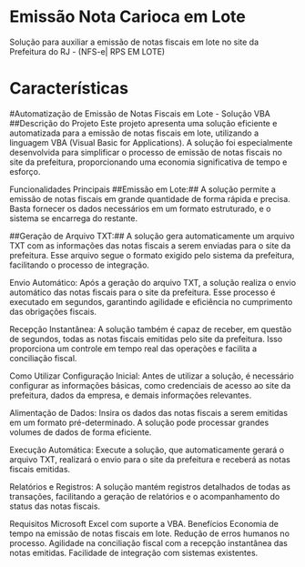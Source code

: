 # Emissão Nota Carioca em Lote
Solução para auxiliar a emissão de notas fiscais em lote no site da Prefeitura do RJ - (NFS-e| RPS EM LOTE)

# Características      
#Automatização de Emissão de Notas Fiscais em Lote - Solução VBA
##Descrição do Projeto
Este projeto apresenta uma solução eficiente e automatizada para a emissão de notas fiscais em lote, utilizando a linguagem VBA (Visual Basic for Applications). A solução foi especialmente desenvolvida para simplificar o processo de emissão de notas fiscais no site da prefeitura, proporcionando uma economia significativa de tempo e esforço.

Funcionalidades Principais
##Emissão em Lote:## A solução permite a emissão de notas fiscais em grande quantidade de forma rápida e precisa. Basta fornecer os dados necessários em um formato estruturado, e o sistema se encarrega do restante.

##Geração de Arquivo TXT:## A solução gera automaticamente um arquivo TXT com as informações das notas fiscais a serem enviadas para o site da prefeitura. Esse arquivo segue o formato exigido pelo sistema da prefeitura, facilitando o processo de integração.

Envio Automático: Após a geração do arquivo TXT, a solução realiza o envio automático das notas fiscais para o site da prefeitura. Esse processo é executado em segundos, garantindo agilidade e eficiência no cumprimento das obrigações fiscais.

Recepção Instantânea: A solução também é capaz de receber, em questão de segundos, todas as notas fiscais emitidas pelo site da prefeitura. Isso proporciona um controle em tempo real das operações e facilita a conciliação fiscal.

Como Utilizar
Configuração Inicial: Antes de utilizar a solução, é necessário configurar as informações básicas, como credenciais de acesso ao site da prefeitura, dados da empresa, e demais informações relevantes.

Alimentação de Dados: Insira os dados das notas fiscais a serem emitidas em um formato pré-determinado. A solução pode processar grandes volumes de dados de forma eficiente.

Execução Automática: Execute a solução, que automaticamente gerará o arquivo TXT, realizará o envio para o site da prefeitura e receberá as notas fiscais emitidas.

Relatórios e Registros: A solução mantém registros detalhados de todas as transações, facilitando a geração de relatórios e o acompanhamento do status das notas fiscais.

Requisitos
Microsoft Excel com suporte a VBA.
Benefícios
Economia de tempo na emissão de notas fiscais em lote.
Redução de erros humanos no processo.
Agilidade na conciliação fiscal com a recepção instantânea das notas emitidas.
Facilidade de integração com sistemas existentes.

